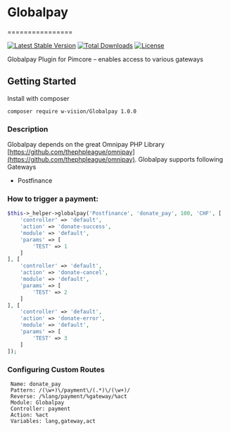 # Globalpay
================

[![Latest Stable Version](https://poser.pugx.org/coreshop/omnipay/v/stable)](https://packagist.org/packages/coreshop/omnipay)
[![Total Downloads](https://poser.pugx.org/coreshop/omnipay/downloads)](https://packagist.org/packages/coreshop/omnipay)
[![License](https://poser.pugx.org/coreshop/omnipay/license)](https://packagist.org/packages/coreshop/omnipay)

Globalpay Plugin for Pimcore – enables access to various gateways

## Getting Started

Install with composer

```
composer require w-vision/Globalpay 1.0.0
```

### Description
Globalpay depends on the great Omnipay PHP Library [https://github.com/thephpleague/omnipay](https://github.com/thephpleague/omnipay). Globalpay supports following Gateways

 - Postfinance

### How to trigger a payment:

```php
$this->_helper->globalpay('Postfinance', 'donate_pay', 100, 'CHF', [
    'controller' => 'default',
    'action' => 'donate-success',
    'module' => 'default',
    'params' => [
        'TEST' => 1
    ]
], [
    'controller' => 'default',
    'action' => 'donate-cancel',
    'module' => 'default',
    'params' => [
        'TEST' => 2
    ]
], [
    'controller' => 'default',
    'action' => 'donate-error',
    'module' => 'default',
    'params' => [
        'TEST' => 3
    ]
]);
```

### Configuring Custom Routes
```
 Name: donate_pay
 Pattern: /(\w+)\/payment\/(.*)\/(\w+)/
 Reverse: /%lang/payment/%gateway/%act
 Module: Globalpay
 Controller: payment
 Action: %act
 Variables: lang,gateway,act
 ```
 
 

